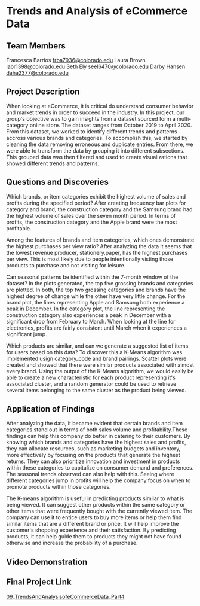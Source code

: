 # Trends and Analysis of eCommerce Data 

## Team Members
Francesca Barrios frba7936@colorado.edu
Laura Brown labr1398@colorado.edu
Seth Ely seel6470@colorado.edu
Darby Hansen daha2377@colorado.edu

## Project Description
When looking at eCommerce, it is critical do understand consumer behavior and market trends in order to succeed in the industry. In this project, our group's objective was to gain insights from a dataset sourced form a multi-category online store. The dataset ranges from October 2019 to April 2020. From this dataset, we worked to identify different trends and patterns accross various brands and categories. To accomplish this, we started by cleaning the data removing erroneous and duplicate entries. From there, we were able to transform the data by grouping it into different subsections. This grouped data was then filtered and used to create visualizations that showed different trends and patterns. 

## Questions and Discoveries
Which brands, or item categories exhibit the highest volume of sales and profits during the specified period? 
After creating frequency bar plots for category and brand, the construction category and the Samsung brand had the highest volume of sales over the seven month period. In terms of profits, the construction category and the Apple brand were the most profitable. 

Among the features of brands and item categories, which ones demonstrate the highest purchases per view ratio? 
After analyzing the data it seems that the lowest revenue producer, stationery.paper, has the highest purchases per view. This is most likely due to people intentionally visting those products to purchase and not visiting for leisure. 

Can seasonal patterns be identified within the 7-month window of the dataset? 
In the plots generated, the top five grossing brands and categories are plotted. In both, the top two grossing categories and brands have the highest degree of change while the other have very little change. For the brand plot, the lines representing Apple and Samsung both experience a peak in December.  In the category plot, the line representing the construction category also experiences a peak in December with a significant drop from February to March. When looking at the line for electronics, profits are fairly consistent until March when it experiences a significant jump.

Which products are similar, and can we generate a suggested list of items for users based on this data? 
To discover this a K-Means algorithm was implemented usign category_code and brand pairings. Scatter plots were created and showed that there were similar products associated with almost every brand. Using the output of the K-Means algorithm, we would easily be able to create a new characteristic for each product representing it's associated cluster, and a random generator could be used to retrieve several items belonging to the same cluster as the product being viewed.

## Application of Findings
After analyzing the data, it became evident that certain brands and item categories stand out in terms of both sales volume and profitability.These findings can help this company do better in catering to their customers. By knowing which brands and categories have the highest sales and profits, they can allocate resources, such as marketing budgets and inventory, more effectively by focusing on the products that generate the highest returns. They can also prioritize innovation and investment in products within these categories to capitalize on consumer demand and preferences. The seasonal trends observed can also help with this. Seeing where different categories jump in profits will help the company focus on when to promote products within those categories.

The K-means algorithm is useful in predicting products similar to what is being viewed. It can suggest other products within the same category or other items that were frequently bought with the currently viewed item. The company can use it to entice users to buy more items or help them find similar items that are a different brand or price. It will help improve the customer's shopping experience and their satisfaction. By predicting products, it can help guide them to products they might not have found otherwise and increase the probability of a purchase.

## Video Demonstration

## Final Project Link
[09_TrendsAndAnalysisofeCommerceData_Part4](./09_TrendsAndAnalysisofeCommerceData_Part4.pdf)
